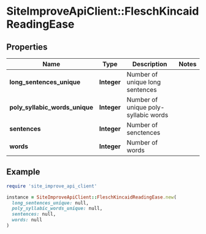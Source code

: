 # SiteImproveApiClient::FleschKincaidReadingEase

## Properties

| Name | Type | Description | Notes |
| ---- | ---- | ----------- | ----- |
| **long_sentences_unique** | **Integer** | Number of unique long sentences |  |
| **poly_syllabic_words_unique** | **Integer** | Number of unique poly-syllabic words |  |
| **sentences** | **Integer** | Number of senctences |  |
| **words** | **Integer** | Number of words |  |

## Example

```ruby
require 'site_improve_api_client'

instance = SiteImproveApiClient::FleschKincaidReadingEase.new(
  long_sentences_unique: null,
  poly_syllabic_words_unique: null,
  sentences: null,
  words: null
)
```

